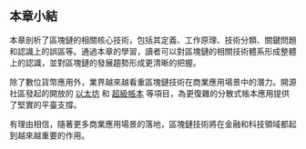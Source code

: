 ## 本章小結

本章剖析了區塊鏈的相關核心技術，包括其定義、工作原理、技術分類、關鍵問題和認識上的誤區等。通過本章的學習，讀者可以對區塊鏈的相關技術體系形成整體上的認識，並對區塊鏈的發展趨勢形成更清晰的把握。

除了數位貨幣應用外，業界越來越看重區塊鏈技術在商業應用場景中的潛力。開源社區發起的開放的 [以太坊](https://www.ethereum.org) 和 [超級帳本](https://hyperledger.org) 等項目，為更復雜的分散式帳本應用提供了堅實的平臺支撐。

有理由相信，隨著更多商業應用場景的落地，區塊鏈技術將在金融和科技領域都起到越來越重要的作用。
